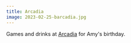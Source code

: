 ```yaml
---
title: Arcadia
image: 2023-02-25-barcadia.jpg
---
```


Games and drinks at [Arcadia](https://www.arcadiaportland.com/) for Amy's
birthday.

<!--more-->
